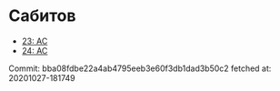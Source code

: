 # Сабитов
- [23: AC](23.md)
- [24: AC](24.md)

Commit: bba08fdbe22a4ab4795eeb3e60f3db1dad3b50c2
 fetched at: 20201027-181749
